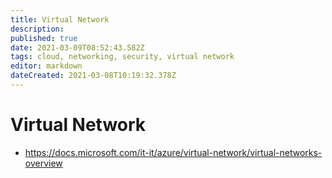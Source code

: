 ```yaml
---
title: Virtual Network
description: 
published: true
date: 2021-03-09T08:52:43.582Z
tags: cloud, networking, security, virtual network
editor: markdown
dateCreated: 2021-03-08T10:19:32.378Z
---
```


# Virtual Network
- https://docs.microsoft.com/it-it/azure/virtual-network/virtual-networks-overview	